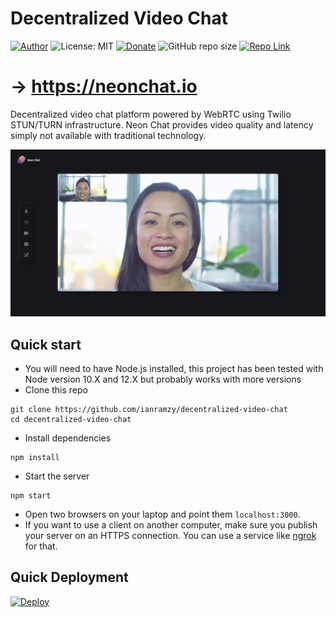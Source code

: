 


# Decentralized Video Chat
[![Author](https://img.shields.io/badge/Author-ianramzy-brightgreen.svg)](https://ianramzy.com)
![License: MIT](https://img.shields.io/badge/License-MIT-yellow.svg) 
[![Donate](https://img.shields.io/badge/Donate-PayPal-brightgreen.svg)](https://paypal.me/ianramzy)
![GitHub repo size](https://img.shields.io/github/repo-size/ianramzy/decentralized-video-chat.svg)
[![Repo Link](https://img.shields.io/badge/Repo-Link-black.svg)](https://github.com/ianramzy/decentralized-video-chat)
# → https://neonchat.io

Decentralized video chat platform powered by WebRTC using Twilio STUN/TURN infrastructure. 
Neon Chat provides video quality and latency simply not available with traditional 
technology.

![alt-text-1](public/images/githubpreview.png "Video Calling") 


## Quick start
* You will need to have Node.js installed, this project has been tested with Node version 10.X and 12.X but 
probably works with more versions
* Clone this repo
```
git clone https://github.com/ianramzy/decentralized-video-chat
cd decentralized-video-chat
```
* Install dependencies
```
npm install
```
* Start the server
```
npm start
```
* Open two browsers on your laptop and point them `localhost:3000`. 
* If you want to use a client on another computer, make sure you publish your server on an HTTPS connection.
 You can use a service like [ngrok](https://ngrok.com/) for that.
 
 ## Quick Deployment
[![Deploy](https://www.herokucdn.com/deploy/button.svg)](https://heroku.com/deploy?template=https://github.com/ianramzy/decentralized-video-chat)

